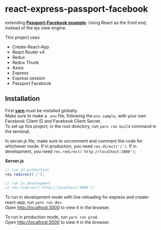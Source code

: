 # react-express-passport-facebook

extending [**Passport-Facebook example**](https://github.com/passport/express-4.x-facebook-example). Using React as the front end, instead of the ejs view engine.

This project uses 

* Create-React-App
* React Router v4
* Redux
* Redux Thunk
* Axios
* Express
* Express session
* Passport Facebook

## Installation
First [**yarn**](https://yarnpkg.com/en/) must be installed globally. <br/>
Make sure to make a `.env` file, following the `env.sample`, with your own Facebook Client ID and Facebook Client Secret. <br/>
To set up this project, in the root directory, run `yarn run build` command in the terminal.

In server.js file, make sure to uncomment and comment the code for whichever mode. If in production, you need `res.direct('/')`. If in development, you need `res.redirect('http://localhost:3000');`

**Server.js**
```javascript
// run in production
res.redirect('/');

// run in development
// res.redirect('http://localhost:3000');
```

To run in development mode with live-reloading for express and create-react-app, run `yarn run dev`. <br/>
Open [http://localhost:3000](http://localhost:3000) to view it in the browser.

To run in production mode, run `yarn run prod`. <br/>
Open [http://localhost:5000](http://localhost:5000) to view it in the browser.
